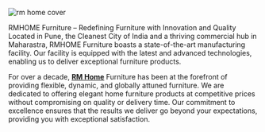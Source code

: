 
![rm home cover](https://github.com/user-attachments/assets/ff3d0181-17f8-48bb-b193-f98f0adfc2da)


RMHOME Furniture – Redefining Furniture with Innovation and Quality Located in Pune, the Cleanest City of India and a thriving commercial hub in Maharastra, RMHOME Furniture boasts a state-of-the-art manufacturing facility. Our facility is equipped with the latest and advanced technologies, enabling us to deliver exceptional furniture products.

For over a decade, **[RM Home](https://rmhomes.in/)** Furniture has been at the forefront of providing flexible, dynamic, and globally attuned furniture. We are dedicated to offering elegant home furniture products at competitive prices without compromising on quality or delivery time. Our commitment to excellence ensures that the results we deliver go beyond your expectations, providing you with exceptional satisfaction.
